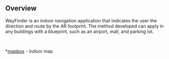 ## Overview
WayFinder is an indoor navigation application that indicates the user the direction and route by the AR footprint. The method developed can apply in any buildings with a blueprint, such as an airport, mall, and parking lot.

<br>

*[mapbox](https://docs.mapbox.com/android/maps/examples/) - indoor map

<br>
